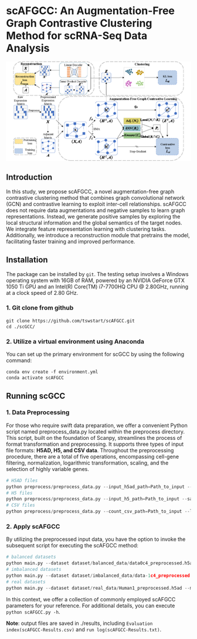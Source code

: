 # scAFGCC: An Augmentation-Free Graph Contrastive Clustering Method for scRNA-Seq Data Analysis

![overview of framework](fig1.png)

## Introduction

In this study, we propose scAFGCC, a novel augmentation-free graph contrastive clustering method that combines graph convolutional network (GCN) and contrastive learning to exploit inter-cell relationships. scAFGCC does not require data augmentations and negative samples to learn graph representations. Instead, we generate positive samples by exploring the local structural information and the global semantics of the target nodes. We integrate feature representation learning with clustering tasks. Additionally, we introduce a reconstruction module that pretrains the model, facilitating faster training and improved performance.

## Installation

The package can be installed by `git`. The testing setup involves a Windows operating system with 16GB of RAM, powered by an NVIDIA GeForce GTX 1050 Ti GPU and an Intel(R) Core(TM) i7-7700HQ CPU @ 2.80GHz, running at a clock speed of 2.80 GHz.

### 1. Git clone from github

```
git clone https://github.com/tswstart/scAFGCC.git
cd ./scGCC/
```

### 2. Utilize a virtual environment using Anaconda

You can set up the primary environment for scGCC by using the following command:

```
conda env create -f environment.yml
conda activate scAFGCC
```

## Running scGCC

### 1. Data Preprocessing

For those who require swift data preparation, we offer a convenient Python script named preprocess_data.py located within the preprocess directory. This script, built on the foundation of Scanpy, streamlines the process of format transformation and preprocessing. It supports three types of input file formats: **H5AD, H5, and CSV data**. Throughout the preprocessing procedure, there are a total of five operations, encompassing cell-gene filtering, normalization, logarithmic transformation, scaling, and the selection of highly variable genes.

```python
# H5AD files
python preprocess/preprocess_data.py --input_h5ad_path=Path_to_input --save_h5ad_dir=Path_to_save --filter --norm --log --scale --select_hvg
# H5 files
python preprocess/preprocess_data.py --input_h5_path=Path_to_input --save_h5ad_dir=Path_to_save --filter --norm --log --scale --select_hvg
# CSV files
python preprocess/preprocess_data.py --count_csv_path=Path_to_input --label_csv_path=Path_to_input --save_h5ad_dir=Path_to_save --filter --norm --log --scale --select_hvg
```

### 2. Apply scAFGCC

By utilizing the preprocessed input data, you have the option to invoke the subsequent script for executing the scAFGCC method:

```python
# balanced datasets
python main.py --dataset dataset/balanced_data/data0c4_preprocessed.h5ad --mbedder scAFGCC-Results --layers [512] --pred_hid 1024 --lr 0.001 --topk 3 --device 0
# imbalanced datasets
python main.py --dataset dataset/imbalanced_data/data-1c4_preprocessed.h5ad --mbedder scAFGCC-Results --layers [512] --pred_hid 1024 --lr 0.001 --topk 3 --device 0
# real datasets
python main.py --dataset dataset/real_data/Human1_preprocessed.h5ad --mbedder scAFGCC-Results --layers [512] --pred_hid 1024 --lr 0.001 --topk 3 --device 0
```

In this context, we offer a collection of commonly employed scAFGCC parameters for your reference. For additional details, you can execute `python scAFGCC.py -h`.

**Note**: output files are saved in ./results, including `Evaluation index(scAFGCC-Results.csv)` and `run log(scAFGCC-Results.txt)`.